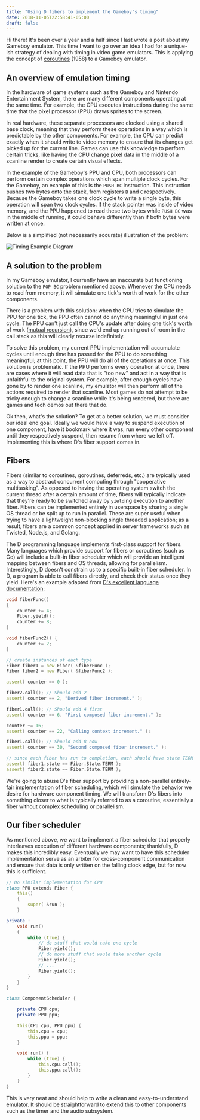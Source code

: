 ```yaml
---
title: "Using D fibers to implement the Gameboy's timing"
date: 2018-11-05T22:58:41-05:00
draft: false
---
```


Hi there! It's been over a year and a half since I last wrote a post about my Gameboy emulator. This time I want to go over an idea I had for a unique-ish strategy of dealing with timing in video game emulators. This is applying the concept of [coroutines](https://en.wikipedia.org/wiki/Coroutine) (1958) to a Gameboy emulator.

## An overview of emulation timing

In the hardware of game systems such as the Gameboy and Nintendo Entertainment System, there are many different components operating at the same time. For example, the CPU executes instructions during the same time that the pixel processor (PPU) draws sprites to the screen. 

In real hardware, these separate processors are clocked using a shared base clock, meaning that they perform these operations in a way which is predictable by the other components. For example, the CPU can predict exactly when it should write to video memory to ensure that its changes get picked up for the current line. Games can use this knowledge to perform certain tricks, like having the CPU change pixel data in the middle of a scanline render to create certain visual effects.

In the example of the Gameboy's PPU and CPU, both processors can perform certain complex operations which span multiple clock cycles. For the Gameboy, an example of this is the `PUSH BC` instruction. This instruction pushes two bytes onto the stack, from registers `B` and `C` respectively. Because the Gameboy takes one clock cycle to write a single byte, this operation will span two clock cycles. If the stack pointer was inside of video memory, and the PPU happened to read these two bytes while `PUSH BC` was in the middle of running, it could behave differently than if both bytes were written at once.

Below is a simplified (not necessarily accurate) illustration of the problem:

![Timing Example Diagram](/timing.svg)



## A solution to the problem
In my Gameboy emulator, I currently have an inaccurate but functioning solution to the `POP BC` problem mentioned above. Whenever the CPU needs to read from memory, it will simulate one tick's worth of work for the other components.

There is a problem with this solution: when the CPU tries to simulate the PPU for one tick, the PPU often cannot do anything meaningful in just one cycle. The PPU can't just call the CPU's update after doing one tick's worth of work ([mutual recursion](https://en.wikipedia.org/wiki/Mutual_recursion)), since we'd end up running out of room in the call stack as this will clearly recurse indefinitely.

To solve this problem, my current PPU implementation will accumulate cycles until enough time has passed for the PPU to do something meaningful; at this point, the PPU will do all of the operations at once. This solution is problematic. If the PPU performs every operation at once, there are cases where it will read data that is "too new" and act in a way that is unfaithful to the original system. For example, after enough cycles have gone by to render one scanline, my emulator will then perform all of the actions required to render that scanline. Most games do not attempt to be tricky enough to change a scanline while it's being rendered, but there are games and tech demos out there that do.

Ok then, what's the solution? To get at a better solution, we must consider our ideal end goal. Ideally we would have a way to suspend execution of one component, have it bookmark where it was, run every other component until they respectively suspend, then resume from where we left off. Implementing this is where D's fiber support comes in.

## Fibers

Fibers (similar to coroutines, goroutines, deferreds, etc.) are typically used as a way to abstract concurrent computing through "cooperative multitasking". As opposed to having the operating system switch the current thread after a certain amount of time, fibers will typically indicate that they're ready to be switched away by `yield`ing execution to another fiber. Fibers can be implemented entirely in userspace by sharing a single OS thread or be split up to run in parallel. These are super useful when trying to have a lightweight non-blocking single threaded application; as a result, fibers are a common concept applied in server frameworks such as Twisted, Node.js, and Golang.

The D programming language implements first-class support for fibers. Many languages which provide support for fibers or coroutines (such as Go) will include a built-in fiber scheduler which will provide an intelligent mapping between fibers and OS threads, allowing for parallelism. Interestingly, D doesn't constrain us to a specific built-in fiber scheduler. In D, a program is able to call fibers directly, and check their status once they yield. Here's an example adapted from [D's excellent language documentation](https://dlang.org/phobos/core_thread.html#.Fiber):
```d
void fiberFunc()
{
    counter += 4;
    Fiber.yield();
    counter += 8;
}

void fiberFunc2() {
    counter += 2;
}

// create instances of each type
Fiber fiber1 = new Fiber( &fiberFunc );
Fiber fiber2 = new Fiber( &fiberFunc2 );

assert( counter == 0 );

fiber2.call(); // Should add 2
assert( counter == 2, "Derived fiber increment." );

fiber1.call(); // Should add 4 first
assert( counter == 6, "First composed fiber increment." );

counter += 16;
assert( counter == 22, "Calling context increment." );

fiber1.call(); // Should add 8 now
assert( counter == 30, "Second composed fiber increment." );

// since each fiber has run to completion, each should have state TERM
assert( fiber1.state == Fiber.State.TERM );
assert( fiber2.state == Fiber.State.TERM );
```

We're going to abuse D's fiber support by providing a non-parallel entirely-fair implementation of fiber scheduling, which will simulate the behavior we desire for hardware component timing. We will transform D's fibers into something closer to what is typically referred to as a coroutine, essentially a fiber without complex scheduling or parallelism.


## Our fiber scheduler

As mentioned above, we want to implement a fiber scheduler that properly interleaves execution of different hardware components; thankfully, D makes this incredibly easy. Eventually we may want to have this scheduler implementation serve as an arbiter for cross-component communication and ensure that data is only written on the falling clock edge, but for now this is sufficient.

```D
// Do similar implementation for CPU
class PPU extends Fiber {
    this()
    {
        super( &run );
    }

private :
    void run()
    {
        while (true) {
            // do stuff that would take one cycle
            Fiber.yield();
            // do more stuff that would take another cycle
            Fiber.yield();
            // ...
            Fiber.yield();
        }
    }
}

class ComponentScheduler {

    private CPU cpu;
    private PPU ppu;

    this(CPU cpu, PPU ppu) {
        this.cpu = cpu;
        this.ppu = ppu;
    }

    void run() {
        while (true) {
            this.cpu.call();
            this.ppu.call();
        }
    }
}
```

This is very neat and should help to write a clean and easy-to-understand emulator. It should be straightforward to extend this to other components such as the timer and the audio subsystem.

